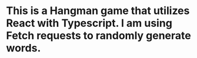 # This is a Hangman game that utilizes React with Typescript. I am using Fetch requests to randomly generate words.
